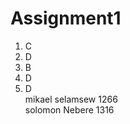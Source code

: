 # Assignment1

1. C<br>
2. D<br>
3. B<br>
4. D<br>
5. D<br>
mikael selamsew 1266<br>
solomon Nebere 1316<br>
